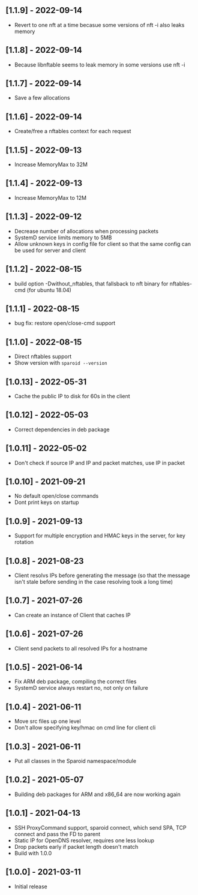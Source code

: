 ## [1.1.9] - 2022-09-14

- Revert to one nft at a time becasue some versions of nft -i also leaks memory

## [1.1.8] - 2022-09-14

- Because libnftable seems to leak memory in some versions use nft -i

## [1.1.7] - 2022-09-14

- Save a few allocations

## [1.1.6] - 2022-09-14

- Create/free a nftables context for each request

## [1.1.5] - 2022-09-13

- Increase MemoryMax to 32M

## [1.1.4] - 2022-09-13

- Increase MemoryMax to 12M

## [1.1.3] - 2022-09-12

- Decrease number of allocations when processing packets
- SystemD service limits memory to 5MB
- Allow unknown keys in config file for client so that the same config can be used for server and client

## [1.1.2] - 2022-08-15

- build option -Dwithout_nftables, that fallsback to nft binary for nftables-cmd (for ubuntu 18.04)

## [1.1.1] - 2022-08-15

- bug fix: restore open/close-cmd support

## [1.1.0] - 2022-08-15

- Direct nftables support
- Show version with `sparoid --version`

## [1.0.13] - 2022-05-31

- Cache the public IP to disk for 60s in the client

## [1.0.12] - 2022-05-03

- Correct dependencies in deb package

## [1.0.11] - 2022-05-02

- Don't check if source IP and IP and packet matches, use IP in packet

## [1.0.10] - 2021-09-21

- No default open/close commands
- Dont print keys on startup

## [1.0.9] - 2021-09-13

- Support for multiple encryption and HMAC keys in the server, for key rotation

## [1.0.8] - 2021-08-23

- Client resolvs IPs before generating the message (so that the message isn't stale before sending in the case resolving took a long time)

## [1.0.7] - 2021-07-26

- Can create an instance of Client that caches IP

## [1.0.6] - 2021-07-26

- Client send packets to all resolved IPs for a hostname

## [1.0.5] - 2021-06-14

- Fix ARM deb package, compiling the correct files
- SystemD service always restart no, not only on failure

## [1.0.4] - 2021-06-11

- Move src files up one level
- Don't allow specifying key/hmac on cmd line for client cli

## [1.0.3] - 2021-06-11

- Put all classes in the Sparoid namespace/module

## [1.0.2] - 2021-05-07

- Building deb packages for ARM and x86_64 are now working again

## [1.0.1] - 2021-04-13

- SSH ProxyCommand support, sparoid connect, which send SPA, TCP connect and pass the FD to parent
- Static IP for OpenDNS resolver, requires one less lookup
- Drop packets early if packet length doesn't match
- Build with 1.0.0

## [1.0.0] - 2021-03-11

- Initial release
